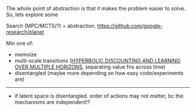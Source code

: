 The whole point of abstraction is that it makes the problem easier to solve.
So, lets explore some

Search (MPC/MCTS/?) + abstraction.
https://github.com/google-research/planet

Min one of:
- memoize
- multi-scale transitions ([HYPERBOLIC DISCOUNTING AND LEARNING OVER MULTIPLE HORIZONS](https://arxiv.org/pdf/1902.06865.pdf), separating value fns across time)
- disentangled
(maybe more depending on how easy code/experiments are)


***

- if latent space is disentangled. order of actions may not matter, bc the mechanisms are independent!?
